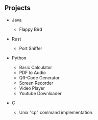 ## Projects 

* Java 
	- Flappy Bird

* Rust
	- Port Sniffer

* Python
	- Basic Calculator
	- PDF to Audio
	- QR-Code Generator
	- Screen Recorder
	- Video Player
	- Youtube Downloader

* C
	- Unix "cp" command implementation.
